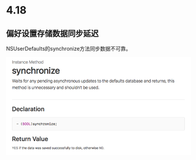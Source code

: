 # 4.18

## 偏好设置存储数据同步延迟

NSUserDefaults的synchronize方法同步数据不可靠。

![屏幕快照 2018-04-18 下午4.05.07](media/%E5%B1%8F%E5%B9%95%E5%BF%AB%E7%85%A7%202018-04-18%20%E4%B8%8B%E5%8D%884.05.07.png)

